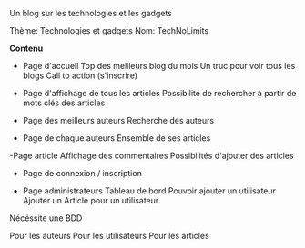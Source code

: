 Un blog sur les technologies et les gadgets

Thème: Technologies et gadgets
Nom: TechNoLimits

**Contenu**

- Page d'accueil
    Top des meilleurs blog du mois
    Un truc pour voir tous les blogs
    Call to action (s'inscrire)

- Page d'affichage de tous les articles
    Possibilité de rechercher à partir de mots clés des articles

- Page des meilleurs auteurs
    Recherche des auteurs

- Page de chaque auteurs
    Ensemble de ses articles

-Page article
    Affichage des commentaires
    Possibilités d'ajouter des articles

- Page de connexion / inscription

- Page administrateurs
    Tableau de bord
    Pouvoir ajouter un utilisateur
    Ajouter un Article pour un utilisateur.
     
Nécéssite une BDD

Pour les auteurs
Pour les utilisateurs
Pour les articles